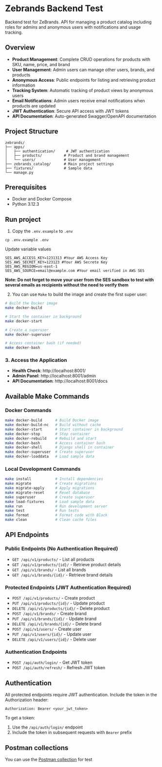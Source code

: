 # Zebrands Backend Test

Backend test for ZeBrands. API for managing a product catalog including roles for admins and anonymous users with notifications and usage tracking.

## Overview

- **Product Management**: Complete CRUD operations for products with SKU, name, price, and brand
- **User Management**: Admin users can manage other users, brands, and products
- **Anonymous Access**: Public endpoints for listing and retrieving product information
- **Tracking System**: Automatic tracking of product views by anonymous users
- **Email Notifications**: Admin users receive email notifications when products are updated
- **JWT Authentication**: Secure API access with JWT tokens
- **API Documentation**: Auto-generated Swagger/OpenAPI documentation

## Project Structure

```
zebrands/
├── apps/
│   ├── authentication/     # JWT authentication
│   ├── products/          # Product and brand management
│   └── users/             # User management
├── zebrands_catalog/      # Main project settings
├── fixtures/              # Sample data
└── manage.py
```

## Prerequisites

- Docker and Docker Compose
- Python 3.12.3


## Run project
1. Copy the `.env.example` to `.env`
```
cp .env.example .env
```
Update variable values
~~~
SES_AWS_ACCESS_KEY=1231313 #Your AWS Access Key
SES_AWS_SECRET_KEY=123123 #Your AWS Secrete Key
SES_AWS_REGION=us-east-1
SES_AWS_SOURCE=email@example.com #Your email verified in AWS SES
~~~
**Note: Do not forget to move your user from the SES sandbox to test with several emails as recipients without the need to verify them**

2. You can use `Make` to build the image and create the first super user:

```bash
# Build the Docker image
make docker-build

# Start the container in background
make docker-start

# Create a superuser
make docker-superuser

# Access container bash (if needed)
make docker-bash
```

### 3. Access the Application

- **Health Check**: http://localhost:8001/
- **Admin Panel**: http://localhost:8001/admin
- **API Documentation**: http://localhost:8001/docs

## Available Make Commands

### Docker Commands
```bash
make docker-build      # Build Docker image
make docker-build-nc   # Build without cache
make docker-start      # Start container in background
make docker-stop       # Stop container
make docker-rebuild    # Rebuild and start
make docker-bash       # Access container bash
make docker-shell      # Django shell in container
make docker-superuser  # Create superuser
make docker-loaddata   # Load sample data
```

### Local Development Commands
```bash
make install           # Install dependencies
make migrate           # Create migrations
make migrate-apply     # Apply migrations
make migrate-reset     # Reset database
make superuser         # Create superuser
make load-fixtures     # Load sample data
make run               # Run development server
make test              # Run tests
make format            # Format code with Black
make clean             # Clean cache files
```

## API Endpoints

### Public Endpoints (No Authentication Required)
- `GET /api/v1/products/` - List all products
- `GET /api/v1/products/{id}/` - Retrieve product details
- `GET /api/v1/brands/` - List all brands
- `GET /api/v1/brands/{id}/` - Retrieve brand details

### Protected Endpoints (JWT Authentication Required)
- `POST /api/v1/products/` - Create product
- `PUT /api/v1/products/{id}/` - Update product
- `DELETE /api/v1/products/{id}/` - Delete product
- `POST /api/v1/brands/` - Create brand
- `PUT /api/v1/brands/{id}/` - Update brand
- `DELETE /api/v1/brands/{id}/` - Delete brand
- `POST /api/v1/users/` - Create user
- `PUT /api/v1/users/{id}/` - Update user
- `DELETE /api/v1/users/{id}/` - Delete user

### Authentication Endpoints
- `POST /api/auth/login/` - Get JWT token
- `POST /api/auth/refresh/` - Refresh JWT token

## Authentication

All protected endpoints require JWT authentication. Include the token in the Authorization header:

```
Authorization: Bearer <your_jwt_token>
```

To get a token:
1. Use the `/api/auth/login/` endpoint
2. Include the token in subsequent requests with `Bearer` prefix


## Postman collections
You can use the [Postman collection](Postman) for test